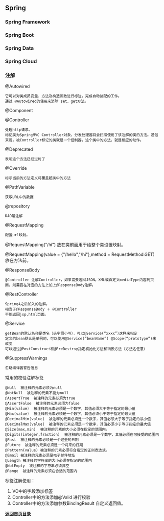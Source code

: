 ## Spring 

### Spring Framework

### Spring Boot

### Spring Data

### Spring Cloud

### 注解

@Autowired

    它可以对类成员变量、方法及构造函数进行标注，完成自动装配的工作。 
	通过 @Autowired的使用来消除 set、get方法。

@Component

@Controller

	处理http请求。
	标记类为SpringMVC Controller对象，分发处理器将会扫描使用了该注解的类的方法。通俗来说，被Controller标记的类就是一个控制器，这个类中的方法，就是相应的动作。

@Deprecated

	表明这个方法已经过时了

@Override

	标示当前的方法定义将覆盖超类中的方法

@PathVariable

	获取URL中的数据

@repository

	DAO层注解

@RequestMapping

	配置url映射。

@RequestMapping("/hi") 放在类前面用于给整个类设置映射。

@RequestMapping(value = {"/hello","/hi"},method = RequestMethod.GET)  放在方法前。

@ResponseBody

	@Controller 注解Controller，如果需要返回JSON，XML或自定义mediaType内容到页面，则需要在对应的方法上加上@ResponseBody注解。

@RestController

	Spring4之后加入的注解。
	相当于@ResponseBody ＋ @Controller
	不能返回jsp,html页面。

@Service

	getBean的默认名称是类名（头字母小写），可以@Service(“xxxx”)这样来指定
	定义的bean默认是单例的，可以使用@Service(“beanName”) @Scope(“prototype”)来改变
	可以通过@PostConstruct和@PreDestroy指定初始化方法和销毁方法（方法名任意）

@SuppressWarnings

	忽略编译器警告信息

常用的校验注解标签

    @Null  被注释的元素必须为null
    @NotNull  被注释的元素不能为null
    @AssertTrue  被注释的元素必须为true
    @AssertFalse  被注释的元素必须为false
    @Min(value)  被注释的元素必须是一个数字，其值必须大于等于指定的最小值
    @Max(value)  被注释的元素必须是一个数字，其值必须小于等于指定的最大值
    @DecimalMin(value)  被注释的元素必须是一个数字，其值必须大于等于指定的最小值
    @DecimalMax(value)  被注释的元素必须是一个数字，其值必须小于等于指定的最大值
    @Size(max,min)  被注释的元素的大小必须在指定的范围内。
    @Digits(integer,fraction)  被注释的元素必须是一个数字，其值必须在可接受的范围内
    @Past  被注释的元素必须是一个过去的日期
    @Future  被注释的元素必须是一个将来的日期
    @Pattern(value) 被注释的元素必须符合指定的正则表达式。
    @Email 被注释的元素必须是电子邮件地址
    @Length 被注释的字符串的大小必须在指定的范围内
    @NotEmpty  被注释的字符串必须非空
    @Range  被注释的元素必须在合适的范围内

标签注解使用：
1. VO中的字段添加标签
2. Controller中的方法添加@Valid 进行校验
3. Controller中的方法添加参数BindingResult 自定义返回值。


[**返回首页目录**](README.md)